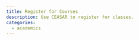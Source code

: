 ```yaml
---
title: Register for Courses
description: Use CEASAR to register for classes.
categories:
  - academics
---
```

